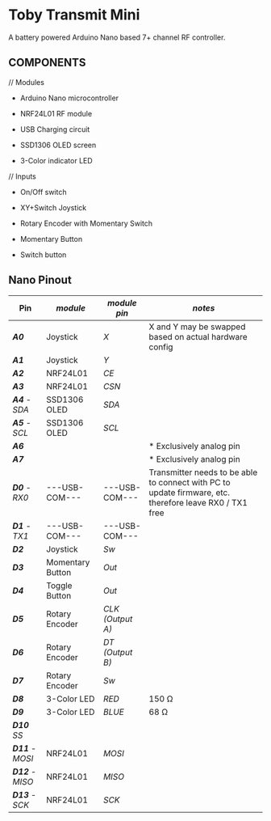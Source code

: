 # Toby Transmit Mini

A battery powered Arduino Nano based 7+ channel RF controller.

## COMPONENTS

// Modules

- Arduino Nano microcontroller

- NRF24L01 RF module

- USB Charging circuit

- SSD1306 OLED screen

- 3-Color indicator LED

// Inputs

- On/Off switch

- XY+Switch Joystick

- Rotary Encoder with Momentary Switch

- Momentary Button

- Switch button

## Nano Pinout

| Pin                | _module_         | _module pin_     | _notes_                                                                                                 |
| ------------------ | ---------------- | ---------------- | ------------------------------------------------------------------------------------------------------- |
| **_A0_**           | Joystick         | _X_              | X and Y may be swapped based on actual hardware config                                                  |
| **_A1_**           | Joystick         | _Y_              |
| **_A2_**           | NRF24L01         | _CE_             |
| **_A3_**           | NRF24L01         | _CSN_            |
| **_A4_** - _SDA_   | SSD1306 OLED     | _SDA_            |
| **_A5_** - _SCL_   | SSD1306 OLED     | _SCL_            |
| **_A6_**           |                  |                  | \* Exclusively analog pin                                                                               |
| **_A7_**           |                  |                  | \* Exclusively analog pin                                                                               |
| **_D0_** - _RX0_   | ---USB-COM---    | ---USB-COM---    | Transmitter needs to be able to connect with PC to update firmware, etc. therefore leave RX0 / TX1 free |
| **_D1_** - _TX1_   | ---USB-COM---    | ---USB-COM---    |
| **_D2_**           | Joystick         | _Sw_             |
| **_D3_**           | Momentary Button | _Out_            |
| **_D4_**           | Toggle Button    | _Out_            |
| **_D5_**           | Rotary Encoder   | _CLK (Output A)_ |
| **_D6_**           | Rotary Encoder   | _DT (Output B)_  |
| **_D7_**           | Rotary Encoder   | _Sw_             |
| **_D8_**           | 3-Color LED      | _RED_            | 150 Ω                                                                                                   |
| **_D9_**           | 3-Color LED      | _BLUE_           | 68 Ω                                                                                                    |
| **_D10_** _SS_     |                  |                  |
| **_D11_** - _MOSI_ | NRF24L01         | _MOSI_           |
| **_D12_** - _MISO_ | NRF24L01         | _MISO_           |
| **_D13_** - _SCK_  | NRF24L01         | _SCK_            |
